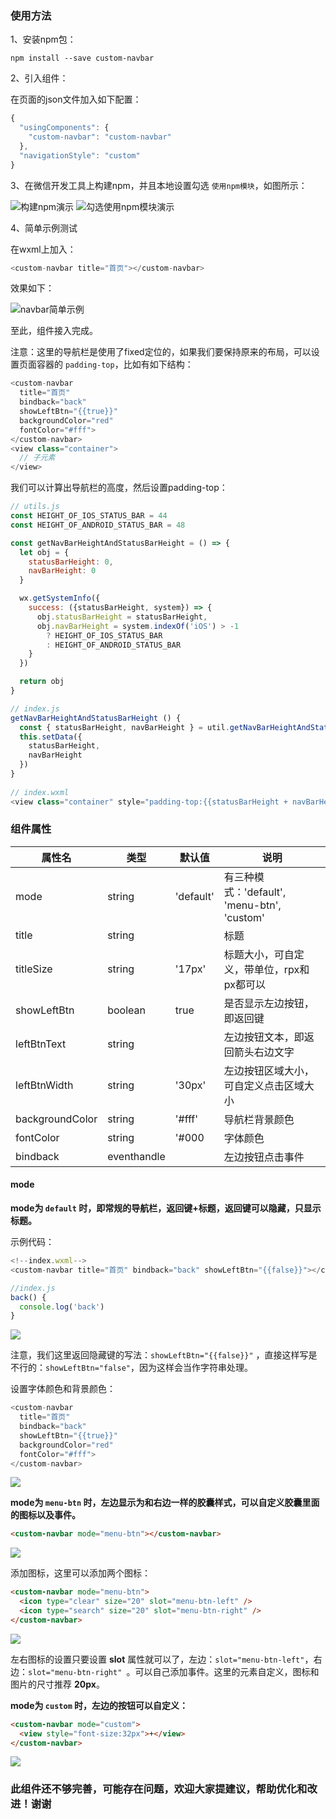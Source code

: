 ### 使用方法

1、安装npm包：

```
npm install --save custom-navbar
```

2、引入组件：

在页面的json文件加入如下配置：

```js
{
  "usingComponents": {
    "custom-navbar": "custom-navbar"
  },
  "navigationStyle": "custom"
}
```

3、在微信开发工具上构建npm，并且本地设置勾选 ```使用npm模块```，如图所示：

![构建npm演示](https://i.niupic.com/images/2020/03/31/7crs.jpeg)
![勾选使用npm模块演示](https://i.niupic.com/images/2020/03/31/7cru.jpeg)

4、简单示例测试

在wxml上加入：

```js
<custom-navbar title="首页"></custom-navbar>
```

效果如下：

![navbar简单示例](https://i.niupic.com/images/2020/03/31/7crv.png)

至此，组件接入完成。

注意：这里的导航栏是使用了fixed定位的，如果我们要保持原来的布局，可以设置页面容器的 ```padding-top```，比如有如下结构：

```js
<custom-navbar
  title="首页"
  bindback="back"
  showLeftBtn="{{true}}"
  backgroundColor="red"
  fontColor="#fff">
</custom-navbar>
<view class="container">
  // 子元素
</view>
```

我们可以计算出导航栏的高度，然后设置padding-top：

```js
// utils.js
const HEIGHT_OF_IOS_STATUS_BAR = 44
const HEIGHT_OF_ANDROID_STATUS_BAR = 48

const getNavBarHeightAndStatusBarHeight = () => {
  let obj = {
    statusBarHeight: 0,
    navBarHeight: 0
  }

  wx.getSystemInfo({
    success: ({statusBarHeight, system}) => {
      obj.statusBarHeight = statusBarHeight,
      obj.navBarHeight = system.indexOf('iOS') > -1
        ? HEIGHT_OF_IOS_STATUS_BAR 
        : HEIGHT_OF_ANDROID_STATUS_BAR
    }
  })

  return obj
}

// index.js
getNavBarHeightAndStatusBarHeight () {
  const { statusBarHeight, navBarHeight } = util.getNavBarHeightAndStatusBarHeight()
  this.setData({
    statusBarHeight,
    navBarHeight
  })
}
  
// index.wxml
<view class="container" style="padding-top:{{statusBarHeight + navBarHeight}}px"></view>
```

### 组件属性

属性名           | 类型        | 默认值   |  说明  
----------------|------------|---------|-------
mode            |string      |'default'|有三种模式：'default', 'menu-btn', 'custom'
title           |string      |         |标题
titleSize       |string      |'17px'   |标题大小，可自定义，带单位，rpx和px都可以
showLeftBtn     |boolean     |true     |是否显示左边按钮，即返回键
leftBtnText     |string      |         |左边按钮文本，即返回箭头右边文字
leftBtnWidth    |string      |'30px'   |左边按钮区域大小，可自定义点击区域大小
backgroundColor |string      |'#fff'   |导航栏背景颜色
fontColor       |string      |'#000    |字体颜色
bindback        |eventhandle |         |左边按钮点击事件


#### mode

**mode为 ```default``` 时，即常规的导航栏，返回键+标题，返回键可以隐藏，只显示标题。**

示例代码：

```js
<!--index.wxml-->
<custom-navbar title="首页" bindback="back" showLeftBtn="{{false}}"></custom-navbar>

//index.js
back() {
  console.log('back')
}
```

![](https://i.niupic.com/images/2020/03/31/7ct0.png)

注意，我们这里返回隐藏键的写法：```showLeftBtn="{{false}}"``` ，直接这样写是不行的：```showLeftBtn="false"```，因为这样会当作字符串处理。

设置字体颜色和背景颜色：

```js
<custom-navbar
  title="首页"
  bindback="back"
  showLeftBtn="{{true}}"
  backgroundColor="red"
  fontColor="#fff">
</custom-navbar>
```

![](https://i.niupic.com/images/2020/03/31/7ctA.png)

**mode为 ```menu-btn``` 时，左边显示为和右边一样的胶囊样式，可以自定义胶囊里面的图标以及事件。**

```html
<custom-navbar mode="menu-btn"></custom-navbar>
```

![](https://i.niupic.com/images/2020/03/31/7cBJ.png)

添加图标，这里可以添加两个图标：

```html
<custom-navbar mode="menu-btn">
  <icon type="clear" size="20" slot="menu-btn-left" />
  <icon type="search" size="20" slot="menu-btn-right" />
</custom-navbar>
```

![](https://i.niupic.com/images/2020/03/31/7cDe.png)

左右图标的设置只要设置 **slot** 属性就可以了，左边：```slot="menu-btn-left"```，右边：```slot="menu-btn-right" ```。可以自己添加事件。这里的元素自定义，图标和图片的尺寸推荐 **20px**。

**mode为 ```custom``` 时，左边的按钮可以自定义：**

```html
<custom-navbar mode="custom">
  <view style="font-size:32px">+</view>
</custom-navbar>
```

![](https://i.niupic.com/images/2020/03/31/7cE8.png)


### 此组件还不够完善，可能存在问题，欢迎大家提建议，帮助优化和改进！谢谢
